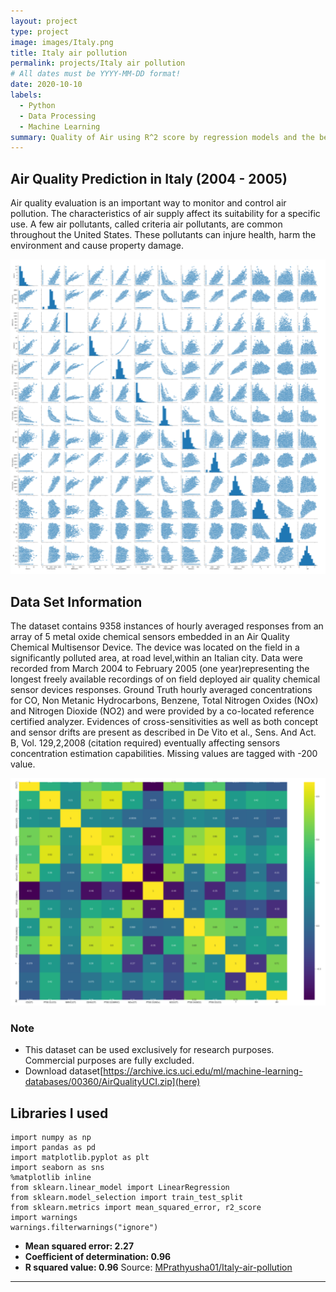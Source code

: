 ```yaml
---
layout: project
type: project
image: images/Italy.png
title: Italy air pollution
permalink: projects/Italy air pollution
# All dates must be YYYY-MM-DD format!
date: 2020-10-10
labels:
  - Python
  - Data Processing
  - Machine Learning
summary: Quality of Air using R^2 score by regression models and the best model is selected to evaluate the Air Quality in Italy.
---
```

## Air Quality Prediction in Italy (2004 - 2005)
Air quality evaluation is an important way to monitor and control air pollution. The characteristics of air supply affect its suitability for a specific use. A few air pollutants, called criteria air pollutants, are common throughout the United States. These pollutants can injure health, harm the environment and cause property damage.

<div class="ui large rounded images">
  <img class="ui image" src="../images/Italy1.png">
  
</div>

## Data Set Information

The dataset contains 9358 instances of hourly averaged responses from an array of 5 metal oxide chemical sensors embedded in an Air Quality Chemical Multisensor Device. The device was located on the field in a significantly polluted area, at road level,within an Italian city. Data were recorded from March 2004 to February 2005 (one year)representing the longest freely available recordings of on field deployed air quality chemical sensor devices responses. Ground Truth hourly averaged concentrations for CO, Non Metanic Hydrocarbons, Benzene, Total Nitrogen Oxides (NOx) and Nitrogen Dioxide (NO2) and were provided by a co-located reference certified analyzer. Evidences of cross-sensitivities as well as both concept and sensor drifts are present as described in De Vito et al., Sens. And Act. B, Vol. 129,2,2008 (citation required) eventually affecting sensors concentration estimation capabilities. Missing values are tagged with -200 value.


<div class="ui large rounded images">
  <img class="ui image" src="../images/Italy2.png">
  
</div>

### Note
* This dataset can be used exclusively for research purposes. Commercial purposes are fully excluded.
* Download dataset[https://archive.ics.uci.edu/ml/machine-learning-databases/00360/AirQualityUCI.zip](here)
 
## Libraries I used 
```
import numpy as np 
import pandas as pd
import matplotlib.pyplot as plt
import seaborn as sns
%matplotlib inline
from sklearn.linear_model import LinearRegression
from sklearn.model_selection import train_test_split
from sklearn.metrics import mean_squared_error, r2_score
import warnings
warnings.filterwarnings("ignore")

```
* **Mean squared error: 2.27**
* **Coefficient of determination: 0.96**
* **R squared value: 0.96**
Source: <a href="https://github.com/MPrathyusha01/Italy-air-pollution"><i class="large github icon "></i>MPrathyusha01/Italy-air-pollution</a>



**********
